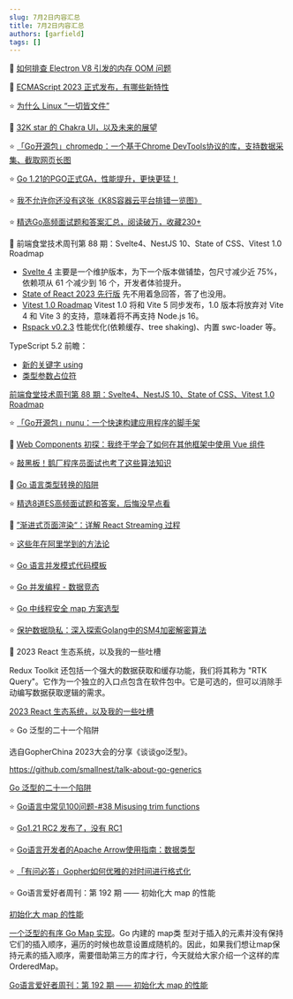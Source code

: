 ```yaml
---
slug: 7月2日内容汇总
title: 7月2日内容汇总
authors: [garfield]
tags: []
---
```


📒 [如何排查 Electron V8 引发的内存 OOM 问题](https://mp.weixin.qq.com/s/w49Q1bp2DAHE84cyCf8toA)

📒 [ECMAScript 2023 正式发布，有哪些新特性](https://mp.weixin.qq.com/s/5WWk553PPNzeekHQSRHn5w)

⭐️ [为什么 Linux “一切皆文件”](https://mp.weixin.qq.com/s/j3hwHXVH8ONd955gSURHFg)

📒 [32K star 的 Chakra UI，以及未来的展望](https://mp.weixin.qq.com/s/8VwrqeF3rSq7SKh5b10CLA)

⭐️ [「Go开源包」chromedp：一个基于Chrome DevTools协议的库，支持数据采集、截取网页长图](https://mp.weixin.qq.com/s/rGPsEt-XDOayDWwLGxvcsw)

⭐️ [Go 1.21的PGO正式GA，性能提升，更快更猛！](https://mp.weixin.qq.com/s/nDQR-NfhJaIwrsYaxgYtbg)

⭐️ [我不允许你还没有这张《K8S容器云平台排错一览图》](https://mp.weixin.qq.com/s/lk5scDnUD0fJaEffokueYA)

⭐️ [精选Go高频面试题和答案汇总，阅读破万，收藏230+](https://juejin.cn/post/7248995705291866169)

📒 前端食堂技术周刊第 88 期：Svelte4、NestJS 10、State of CSS、Vitest 1.0 Roadmap

- [Svelte 4](https://svelte.dev/blog/svelte-4) 主要是一个维护版本，为下一个版本做铺垫，包尺寸减少近 75%，依赖项从 61 个减少到 16 个，开发者体验提升。
- [State of React 2023 先行版](https://survey.devographics.com/en-US/survey/state-of-react/2023) 先不用着急回答，答了也没用。
- [Vitest 1.0 Roadmap](https://github.com/vitest-dev/vitest/issues/3596) Vitest 1.0 将和 Vite 5 同步发布，1.0 版本将放弃对 Vite 4 和 Vite 3 的支持，意味着将不再支持 Node.js 16。
- [Rspack v0.2.3](https://github.com/web-infra-dev/rspack/releases/tag/0.2.3) 性能优化(依赖缓存、tree shaking)、内置 swc-loader 等。

TypeScript 5.2 前瞻：

- [新的关键字 using](https://www.totaltypescript.com/typescript-5-2-new-keyword-using)
- [类型参数占位符](https://www.totaltypescript.com/type-argument-placeholders-typescript-5-2-most-discussed-feature)

[前端食堂技术周刊第 88 期：Svelte4、NestJS 10、State of CSS、Vitest 1.0 Roadmap](https://juejin.cn/post/7248967382961815613)

⭐️ [「Go开源包」nunu：一个快速构建应用程序的脚手架](https://juejin.cn/post/7248951438742339639)

📒 [Web Components 初探：我终于学会了如何在其他框架中使用 Vue 组件](https://juejin.cn/post/7248906639705030717)

⭐️ [敲黑板！鹅厂程序员面试也考了这些算法知识](https://mp.weixin.qq.com/s/GwXQwJUdBi1UHdh2Q8FBMw)

📒 [Go 语言类型转换的陷阱](https://mp.weixin.qq.com/s/p1n6EAid5o_knT0i0NWX_Q)

⭐️ [精选8道ES高频面试题和答案，后悔没早点看](https://juejin.cn/post/7248791708334899258)

📒 [”渐进式页面渲染“：详解 React Streaming 过程](https://juejin.cn/post/7248606482014896185)

⭐️ [这些年在阿里学到的方法论](https://mp.weixin.qq.com/s/yPRPakU1UM5iVY-1bwiHJQ)

⭐️ [Go 语言并发模式代码模板](https://mp.weixin.qq.com/s/431YMKwRjaStanqA6juePA)

⭐️ [Go 并发编程 - 数据竞态](https://mp.weixin.qq.com/s/EaZepIDHWEHRptyaZI4cGg)

⭐️ [Go 中线程安全 map 方案选型](https://mp.weixin.qq.com/s/kZH8wV2hy5ez0pJQAcxVUQ)

⭐️ [保护数据隐私：深入探索Golang中的SM4加密解密算法](https://juejin.cn/post/7248388270723039290)

📒 2023 React 生态系统，以及我的一些吐槽

Redux Toolkit 还包括一个强大的数据获取和缓存功能，我们将其称为 "RTK Query"。它作为一个独立的入口点包含在软件包中。它是可选的，但可以消除手动编写数据获取逻辑的需求。

[2023 React 生态系统，以及我的一些吐槽](https://juejin.cn/post/7248281795937959996)

⭐️ Go 泛型的二十一个陷阱

选自GopherChina 2023大会的分享《谈谈go泛型》。

https://github.com/smallnest/talk-about-go-generics

[Go 泛型的二十一个陷阱](https://mp.weixin.qq.com/s/7qutgFgPDGyjKhxb6YVB3Q)

⭐️ [Go语言中常见100问题-#38 Misusing trim functions](https://mp.weixin.qq.com/s/39S-WWKt1rYNF9OUfFSCbw)

⭐️ [Go1.21 RC2 发布了，没有 RC1](https://mp.weixin.qq.com/s/G1nPq3xWYltOooYZGF5O_A)

⭐️ [Go语言开发者的Apache Arrow使用指南：数据类型](https://mp.weixin.qq.com/s/dyQ3WBMPF2DyaI8Dlgy8Gw)

⭐️ [「有问必答」Gopher如何优雅的对时间进行格式化](https://mp.weixin.qq.com/s/cK2KMpN4vUrlDXEkTm7Mig)

⭐️ Go语言爱好者周刊：第 192 期 —— 初始化大 map 的性能

[初始化大 map 的性能](https://www.dolthub.com/blog/2023-06-16-static-map-initialization-in-go/)

[一个泛型的有序 Go Map 实现](https://colobu.com/2023/06/18/a-generic-sortedmap-in-go/)。Go 内建的 map类 型对于插入的元素并没有保持它们的插入顺序，遍历的时候也故意设置成随机的。因此，如果我们想让map保持元素的插入顺序，需要借助第三方的库才行，今天就给大家介绍一个这样的库 OrderedMap。

[Go语言爱好者周刊：第 192 期 —— 初始化大 map 的性能](https://mp.weixin.qq.com/s/l_OPhbswVbWCz8CMtkUgOw)
